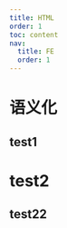 ```yaml
---
title: HTML
order: 1
toc: content
nav:
  title: FE
  order: 1
---
```


# 语义化

## test1

# test2

## test22
